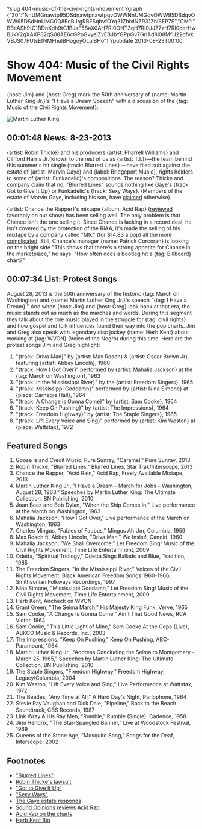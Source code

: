 ?slug 404-music-of-the-civil-rights-movement
?graph {"30":"NnUMGnawtp95DSdnawtpnawtpqvOWWNnUMGqvOWW95DSdqvOWW95DSdNnUMG0Q8EqBJrgRBFSqbvfOYq31ZhixlNZR31ZhiBEP7S","CM":"BBcASh9tC1BDnXdh9tC1BJaF5SaX0AH7RI0ONT3qH7RI0JJZ7zH7RI0corHwBJkY2gXAXP82qS08AE6cGPpGvyejZvEBJbYGPpGv7GrlAd8i08MfU22ofvkVBJS07FUtsEfNMFhulBHogoyOLulBHo"}
?pubdate 2013-08-23T00:00

# Show 404: Music of the Civil Rights Movement

{host: Jim} and {host: Greg} mark the 50th anniversary of {name: Martin Luther King Jr.}'s "I Have a Dream Speech" with a discussion of the {tag: Music of the Civil Rights Movement}.

![Martin Luther King](http://static.soundopinions.org/images/2013/ihaveadream.jpg)

## 00:01:48 News: 8-23-2013
{artist: Robin Thicke} and his producers {artist: Pharrell Williams} and Clifford Harris Jr.(known to the rest of us as {artist: T.I.})—the team behind this summer's hit single {track: Blurred Lines} —have filed suit against the estate of {artist: Marvin Gaye} and {label: Bridgeport Music}, rights holders to some of {artist: Funkadelic}'s compositions. The reason? Thicke and company claim that no,  "Blurred Lines" sounds nothing like Gaye's {track: Got to Give It Up} or Funkadelic's {track: Sexy Ways}. (Members of the estate of Marvin Gaye, including his son, have [claimed](http://www.nydailynews.com/entertainment/music-arts/marvin-gaye-son-implies-robin-thicke-ace-lawsuit-article-1.1433640) otherwise).

{artist: Chance the Rapper}'s mixtape {album: Acid Rap} ([reviewed](https://soundcloud.com/soundopinions/sound-opinions-reviews-acid) favorably on our show) has been selling well. The only problem is that Chance isn't the one selling it. Since Chance is lacking in a record deal, he isn't covered by the protection of the RIAA, it's made the selling of his mixtape by a company called "Mtc" (for $14.83 a pop) all the more [complicated](http://www.billboard.com/biz/articles/news/legal-and-management/5650665/chance-the-rapper-with-acid-rap-mixtape-meets-the). Still, Chance's manager {name: Patrick Corcoran} is looking on the bright side "This shows that there's a strong appetite for Chance in the marketplace," he says. "How often does a bootleg hit a {tag: Billboard} chart?"

## 00:07:34 List: Protest Songs
August 28, 2013 is the 50th anniversary of the historic {tag: March on Washington} and {name: Martin Luther King Jr.}'s speech "{tag: I Have a Dream}." And when {host: Jim} and {host: Greg} look back at that era, the music stands out as much as the marches and words. During this segment they talk about the role music played in the struggle for {tag: civil rights} and how gospel and folk influences found their way into the pop charts. Jim and Greg also speak with legendary disc jockey {name: Herb Kent} about working at {tag: WVON} (Voice of the Negro) during this time. Here are the protest songs Jim and Greg highlight:

1. "{track: Driva Man}" by {artist: Max Roach} & {artist: Oscar Brown Jr}. featuring {artist: Abbey Lincoln}, 1960
2. "{track: How I Got Over}" performed by {artist: Mahalia Jackson} at the {tag: March on Washington}, 1963
1. "{track: In the Mississippi River}" by the {artist: Freedom Singers}, 1965
1. "{track: Mississippi Goddamn}" performed by {artist: Nina Simone} at {place: Carnegie Hall}, 1964
1. "{track: A Change is Gonna Come}" by {artist: Sam Cooke}, 1964
1. "{track: Keep On Pushing}" by {artist: The Impressions}, 1964
1. "{track: Freedom Highway}" by {artist: The Staple Singers}, 1965 
1. "{track: Lift Every Voice and Sing}" performed by {artist: Kim Weston} at {place: Wattstax}, 1972


## Featured Songs
1. Goose Island Credit Music: Pure Sunray, "Caramel," Pure Sunray, 2013
1. Robin Thicke, "Blurred Lines," Blurred Lines, Star Trak/Interscope, 2013
1. Chance the Rapper, "Acid Rain," Acid Rap, Freely Available Mixtape, 2013
1. Martin Luther King Jr., "I Have a Dream – March for Jobs – Washington, August 28, 1963," Speeches by Martin Luther King: The Ultimate Collection, BN Publishing, 2010
1. Joan Baez and Bob Dylan, "When the Ship Comes In," Live performance at the March on Washington, 1963
1. Mahalia Jackson, "How I Got Over," Live performance at the March on Washington, 1963
1. Charles Mingus, "Fables of Faubus," Mingus Ah Um, Columbia, 1959
1. Max Roach ft. Abbey Lincoln, "Driva Man," We Insist!, Candid, 1960
1. Mahalia Jackson, "We Shall Overcome," Let Freedom Sing! Music of the Civil Rights Movement, Time Life Entertainment, 2009
1. Odetta, "Spiritual Triology," Odetta Sings Ballads and Blue, Tradition, 1965
1. The Freedom Singers, "In the Mississippi River," Voices of the Civil Rights Movement: Black American Freedom Songs 1960-1966, Smithsonian Folkways Recordings, 1997
1. Nina Simone, "Mississippi Goddamn," Let Freedom Sing! Music of the Civil Rights Movement, Time Life Entertainment, 2009
1. Herb Kent, Aircheck on WVON
1. Grant Green, "The Selma March," His Majesty King Funk, Verve, 1965
1. Sam Cooke, "A Change Is Gonna Come," Ain't That Good News, RCA Victor, 1964
1. Sam Cooke, "This Little Light of Mine," Sam Cooke At the Copa (Live), ABKCO Music & Records, Inc., 2003
1. The Impressions, "Keep On Pushing," Keep On Pushing, ABC-Paramount, 1964
1. Martin Luther King Jr., "Address Concluding the Selma to Montgomery - March 25, 1965," Speeches by Martin Luther King: The Ultimate Collection, BN Publishing, 2010
1. The Staple Singers, "Freedom Highway," Freedom Highway, Legacy/Columbia, 2004
1. Kim Weston, "Lift Every Voice and Sing," Live Performance at Wattstax, 1972
1. The Beatles, "Any Time at All," A Hard Day's Night, Parlophone, 1964
1. Stevie Ray Vaughan and Dick Dale, "Pipeline," Back to the Beach Soundtrack, CBS Records, 1987
1. Link Wray & His Ray Men, "Rumble," Rumble (Single), Cadence, 1958
1. Jimi Hendrix, "The Star-Spangled Banner," Live at Woodstock Festival, 1969
1. Queens of the Stone Age, "Mosquito Song," Songs for the Deaf, Interscope, 2002

## Footnotes
- ["Blurred Lines"](http://www.vevo.com/watch/robin-thicke/blurred-lines-unrated-version/USUV71300526)
- [Robin Thicke's lawsuit](http://www.hollywoodreporter.com/sites/default/files/custom/Documents/ESQ/Robin_Thicke_Complaint%20for%20Declaratory%20Relief%202013.08.15.pdf)
- ["Got to Give It Up"](http://www.youtube.com/watch?v=wRcVQDELAd4)
- ["Sexy Ways"](http://www.youtube.com/watch?v=JxKOQ3SfGhg)
- [The Gaye estate responds](http://www.nydailynews.com/entertainment/music-arts/marvin-gaye-son-implies-robin-thicke-ace-lawsuit-article-1.1433640)
- [Sound Opinions reviews Acid Rap](https://soundcloud.com/soundopinions/sound-opinions-reviews-acid)
- [Acid Rap on the charts](http://www.billboard.com/biz/articles/news/legal-and-management/5650665/chance-the-rapper-with-acid-rap-mixtape-meets-the)
- [Herb Kent Bio](http://www.thehistorymakers.com/biography/herb-kent-39)
